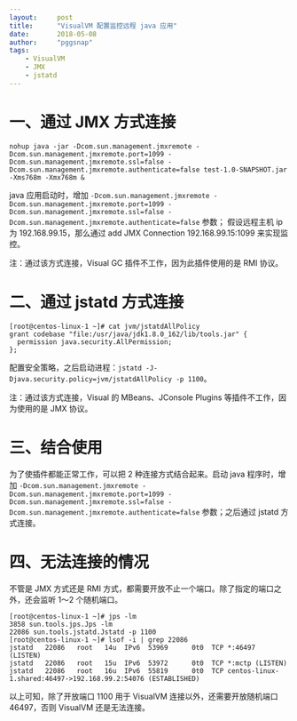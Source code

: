 ```yaml
---
layout:     post
title:      "VisualVM 配置监控远程 java 应用"
date:       2018-05-08
author:     "pggsnap"
tags:
    - VisualVM
    - JMX
    - jstatd
---
```


# 一、通过 JMX 方式连接
```
nohup java -jar -Dcom.sun.management.jmxremote -Dcom.sun.management.jmxremote.port=1099 -Dcom.sun.management.jmxremote.ssl=false -Dcom.sun.management.jmxremote.authenticate=false test-1.0-SNAPSHOT.jar -Xms768m -Xmx768m &
```

java 应用启动时，增加 `-Dcom.sun.management.jmxremote -Dcom.sun.management.jmxremote.port=1099 -Dcom.sun.management.jmxremote.ssl=false -Dcom.sun.management.jmxremote.authenticate=false` 参数；
假设远程主机 ip 为 192.168.99.15，那么通过 add JMX Connection 192.168.99.15:1099 来实现监控。

注：通过该方式连接，Visual GC 插件不工作，因为此插件使用的是 RMI 协议。

# 二、通过 jstatd 方式连接
```
[root@centos-linux-1 ~]# cat jvm/jstatdAllPolicy
grant codebase "file:/usr/java/jdk1.8.0_162/lib/tools.jar" {
  permission java.security.AllPermission;
};
```

配置安全策略，之后启动进程：`jstatd -J-Djava.security.policy=jvm/jstatdAllPolicy -p 1100`。

注：通过该方式连接，Visual 的 MBeans、JConsole Plugins 等插件不工作，因为使用的是 JMX 协议。

# 三、结合使用
为了使插件都能正常工作，可以把 2 种连接方式结合起来。启动 java 程序时，增加 `-Dcom.sun.management.jmxremote -Dcom.sun.management.jmxremote.port=1099 -Dcom.sun.management.jmxremote.ssl=false -Dcom.sun.management.jmxremote.authenticate=false` 参数；之后通过 jstatd 方式连接。

# 四、无法连接的情况
不管是 JMX 方式还是 RMI 方式，都需要开放不止一个端口。除了指定的端口之外，还会监听 1～2 个随机端口。

```
[root@centos-linux-1 ~]# jps -lm
3858 sun.tools.jps.Jps -lm
22086 sun.tools.jstatd.Jstatd -p 1100
[root@centos-linux-1 ~]# lsof -i | grep 22086
jstatd   22086   root   14u  IPv6  53969      0t0  TCP *:46497 (LISTEN)
jstatd   22086   root   15u  IPv6  53972      0t0  TCP *:mctp (LISTEN)
jstatd   22086   root   16u  IPv6  55819      0t0  TCP centos-linux-1.shared:46497->192.168.99.2:54076 (ESTABLISHED)
```

以上可知，除了开放端口 1100 用于 VisualVM 连接以外，还需要开放随机端口 46497，否则 VisualVM 还是无法连接。
